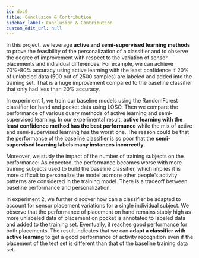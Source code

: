 ```yaml
---
id: doc9
title: Conclusion & Contribution
sidebar_label: Conclusion & Contribution
custom_edit_url: null
---
```


In this project, we leverage **active and semi-supervised learning methods** to prove the feasibility of the personalization of a classifier and to observe the degree of improvement with respect to the variation of sensor placements and individual differences. For example, we can achieve 70%-80% accuracy using active learning with the least confidence if 20% of unlabeled data (500 out of 2500 samples) are labeled and added into the training set. That is a huge improvement compared to the baseline classifier that only had less than 20% accuracy.

In experiment 1,  we train our baseline models using the RandomForest classifier for hand and pocket data using LOSO. Then we compare the performance of various query methods of active learning and semi-supervised learning. In our experimental result, **active learning with the least confidence method has the best performance** while the mix of active and semi-supervised learning has the worst one. The reason could be that the performance of the baseline classifier is so poor that the **semi-supervised learning labels many instances incorrectly**.

Moreover, we study the impact of the number of training subjects on the performance: As expected, the performance becomes worse with more training subjects used to build the baseline classifier, which implies it is more difficult to personalize the model as more other people’s activity patterns are considered in the training model. There is a tradeoff between baseline performance and personalization.

In experiment 2, we further discover how can a classifier be adapted to account for sensor placement variations for a single individual subject. We observe that the performance of placement on hand remains stably high as more unlabeled data of placement on pocket is annotated to labeled data and added to the training set. Eventually, it reaches good performance for both placements. The result indicates that we can **adapt a classifier with active learning** to get a good performance of activity recognition even if the placement of the test set is different than that of the baseline training data set.
